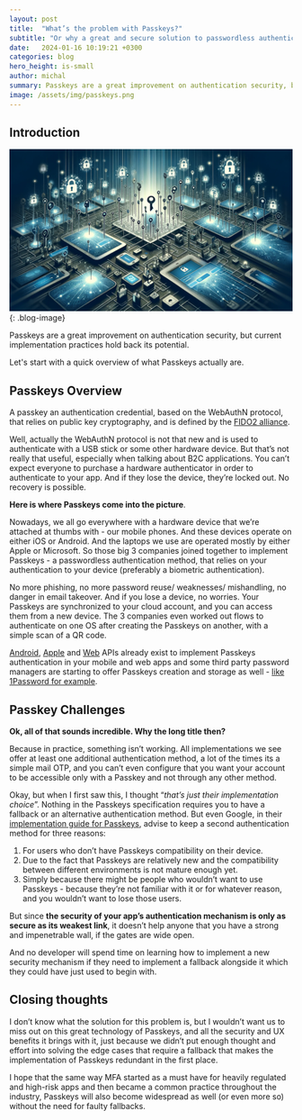 ```yaml
---
layout: post
title:  "What’s the problem with Passkeys?"
subtitle: "Or why a great and secure solution to passwordless authentication is not so great?"
date:   2024-01-16 10:19:21 +0300
categories: blog
hero_height: is-small
author: michal
summary: Passkeys are a great improvement on authentication security, but current implementation practices hold back its potential
image: /assets/img/passkeys.png
---
```


<!-- 
Jekyll requires blog post files to be named according to the following format: 

Where `YEAR` is a four-digit number, `MONTH` and `DAY` are both two-digit numbers, and `MARKUP` is the file extension representing the format used in the file. After that, include the necessary front matter. Take a look at the source for this post to get an idea about how it works.

Format using markdown, for example:

# Heading 1

## Heading 2

### Heading 3

**Bold**

_Italic_

etc

-->

## Introduction

![image](/assets/img/passkeys.png){: .blog-image}

Passkeys are a great improvement on authentication security, but current implementation practices hold back its potential.

Let's start with a quick overview of what Passkeys actually are.

## Passkeys Overview

A passkey an authentication credential, based on the WebAuthN protocol, that relies on public key cryptography, and is defined by the [FIDO2 alliance](https://fidoalliance.org/passkeys/).

Well, actually the WebAuthN protocol is not that new and is used to authenticate with a USB stick or some other hardware device. But that’s not really that useful, especially when talking about B2C applications. You can’t expect everyone to purchase a hardware authenticator in order to authenticate to your app. And if they lose the device, they’re locked out. No recovery is possible. 

**Here is where Passkeys come into the picture**.

Nowadays, we all go everywhere with a hardware device that we’re attached at thumbs with - our mobile phones. And these devices operate on either iOS or Android. And the laptops we use are operated mostly by either Apple or Microsoft. So those big 3 companies joined together to implement Passkeys - a passwordless authentication method, that relies on your authentication to your device (preferably a biometric authentication). 

No more phishing, no more password reuse/ weaknesses/ mishandling, no danger in email takeover. And if you lose a device, no worries. Your Passkeys are synchronized to your cloud account, and you can access them from a new device. The 3 companies even worked out flows to authenticate on one OS after creating the Passkeys on another, with a simple scan of a QR code.

[Android](https://developer.android.com/training/sign-in/passkeys#create-passkey), [Apple](https://developer.apple.com/documentation/authenticationservices/public-private_key_authentication/supporting_passkeys/) and [Web](https://web.dev/articles/passkey-registration)  APIs already exist to implement Passkeys authentication in your mobile and web apps and some third party password managers are starting to offer Passkeys creation and storage as well - [like 1Password for example](https://1password.com/product/passkeys).

## Passkey Challenges

**Ok, all of that sounds incredible. Why the long title then?**

Because in practice, something isn’t working. All implementations we see offer at least one additional authentication method, a lot of the times its a simple mail OTP, and you can’t even configure that you want your account to be accessible only with a Passkey and not through any other method.

Okay, but when I first saw this, I thought “*that’s just their implementation choice*”. Nothing in the Passkeys specification requires you to have a fallback or an alternative authentication method.
But even Google, in their [implementation guide for Passkeys](https://developers.google.com/identity/passkeys/developer-guides#existing_legacy_authentication_mechanisms), advise to keep a second authentication method for three reasons:

1. For users who don’t have Passkeys compatibility on their device.
2. Due to the fact that Passkeys are relatively new and the compatibility between different environments is not mature enough yet.
3. Simply because there might be people who wouldn’t want to use Passkeys - because they’re not familiar with it or for whatever reason, and you wouldn’t want to lose those users.

But since **the security of your app’s authentication mechanism is only as secure as its weakest link**, it doesn’t help anyone that you have a strong and impenetrable wall, if the gates are wide open. 

And no developer will spend time on learning how to implement a new security mechanism if they need to implement a fallback alongside it which they could have just used to begin with.

## Closing thoughts

I don’t know what the solution for this problem is, but I wouldn’t want us to miss out on this great technology of Passkeys, and all the security and UX benefits it brings with it, just because we didn’t put enough thought and effort into solving the edge cases that require a fallback that makes the implementation of Passkeys redundant in the first place.

I hope that the same way MFA started as a must have for heavily regulated and high-risk apps and then became a common practice throughout the industry, Passkeys will also become widespread as well (or even more so) without the need for faulty fallbacks.